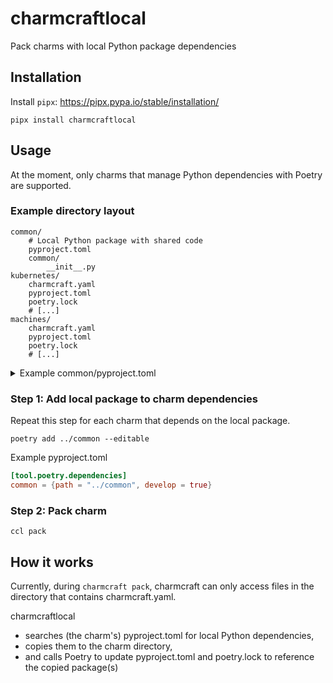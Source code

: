# charmcraftlocal
Pack charms with local Python package dependencies

## Installation
Install `pipx`: https://pipx.pypa.io/stable/installation/
```
pipx install charmcraftlocal
```

## Usage
At the moment, only charms that manage Python dependencies with Poetry are supported.

### Example directory layout
```
common/
    # Local Python package with shared code
    pyproject.toml
    common/
        __init__.py
kubernetes/
    charmcraft.yaml
    pyproject.toml
    poetry.lock
    # [...]
machines/
    charmcraft.yaml
    pyproject.toml
    poetry.lock
    # [...]
```

<details>
<summary>Example common/pyproject.toml</summary>

```toml
[project]
name = "common"
version = "0.1.0"
requires-python = ">=3.10"
dependencies = [
]

[build-system]
requires = ["poetry-core>=2.0.0,<3.0.0"]
build-backend = "poetry.core.masonry.api"
```
</details>


### Step 1: Add local package to charm dependencies

Repeat this step for each charm that depends on the local package.

```
poetry add ../common --editable
```

Example pyproject.toml
```toml
[tool.poetry.dependencies]
common = {path = "../common", develop = true}
```

### Step 2: Pack charm
```
ccl pack
```

## How it works
Currently, during `charmcraft pack`, charmcraft can only access files in the directory that contains charmcraft.yaml.

charmcraftlocal
- searches (the charm's) pyproject.toml for local Python dependencies,
- copies them to the charm directory,
- and calls Poetry to update pyproject.toml and poetry.lock to reference the copied package(s)

